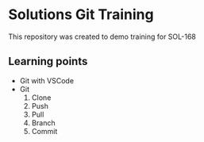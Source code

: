 # Solutions Git Training
This repository was created to demo training for SOL-168

## Learning points
- Git with VSCode
- Git
    1. Clone
    2. Push
    3. Pull
    4. Branch
    5. Commit